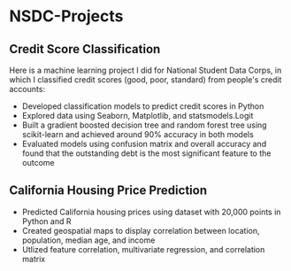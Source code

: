 # NSDC-Projects

## Credit Score Classification
Here is a machine learning project I did for National Student Data Corps, in which I classified credit scores (good, poor, standard) from people's credit accounts:

- Developed classification models to predict credit scores in Python
- Explored data using Seaborn, Matplotlib, and statsmodels.Logit
- Built a gradient boosted decision tree and random forest tree using scikit-learn and achieved around 90% accuracy in both models
- Evaluated models using confusion matrix and overall accuracy and found that the outstanding debt is the most significant feature to the outcome

## California Housing Price Prediction
- Predicted California housing prices using dataset with 20,000 points in Python and R
- Created geospatial maps to display correlation between location, population, median age, and income
- Utlized feature correlation, multivariate regression, and correlation matrix
